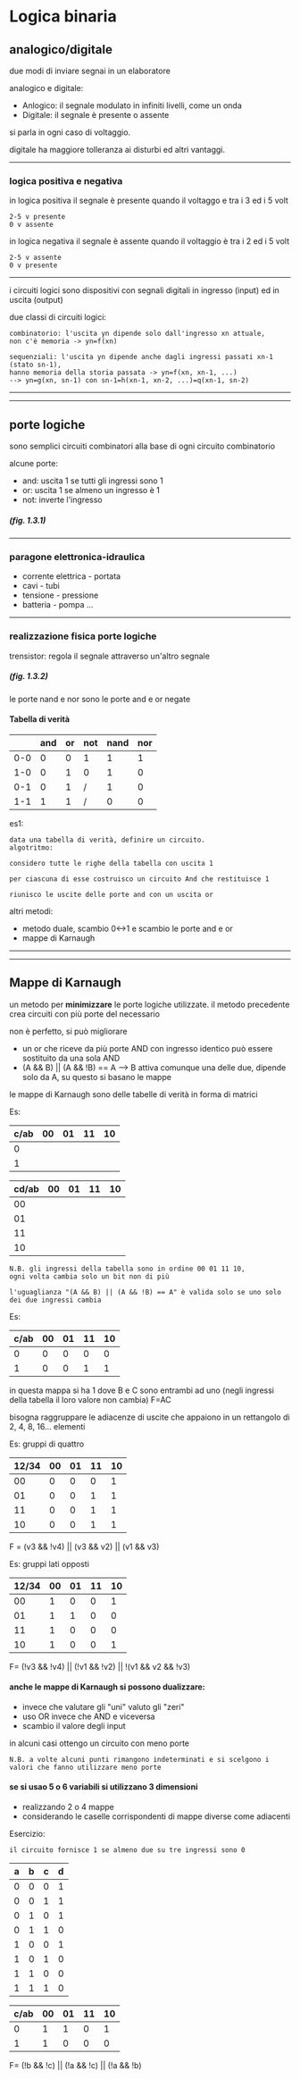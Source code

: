 # Logica binaria

## analogico/digitale

due modi di inviare segnai in un elaboratore

analogico e digitale:

* Anlogico: il segnale modulato in infiniti livelli, come un onda
* Digitale: il segnale è presente o assente

si parla in ogni caso di voltaggio.

digitale ha maggiore tolleranza ai disturbi ed altri vantaggi.

---
### logica positiva e negativa

in logica positiva il segnale è presente quando il voltaggo e tra i 3 ed i 5 volt

    2-5 v presente
    0 v assente

in logica negativa il segnale è assente quando il voltaggio è tra i 2 ed i 5 volt

    2-5 v assente
    0 v presente
---
i circuiti logici sono dispositivi con segnali digitali in ingresso (input) ed in uscita (output)

due classi di circuiti logici:

    combinatorio: l'uscita yn dipende solo dall'ingresso xn attuale, 
    non c'è memoria -> yn=f(xn)

    sequenziali: l'uscita yn dipende anche dagli ingressi passati xn-1 (stato sn-1),
    hanno memoria della storia passata -> yn=f(xn, xn-1, ...)
    --> yn=g(xn, sn-1) con sn-1=h(xn-1, xn-2, ...)=q(xn-1, sn-2)

---
---
## porte logiche
sono semplici circuiti combinatori alla base di ogni circuito combinatorio

alcune porte:

* and: uscita 1 se tutti gli ingressi sono 1
* or: uscita 1 se almeno un ingresso è 1
* not: inverte l'ingresso

##### (fig. 1.3.1)

---
### paragone elettronica-idraulica

* corrente elettrica - portata
* cavi - tubi
* tensione - pressione
* batteria - pompa
    ...

---
### realizzazione fisica porte logiche

trensistor: regola il segnale attraverso un'altro segnale

##### (fig. 1.3.2)

le porte nand e nor sono le porte and e or negate

#### Tabella di verità
|     | and | or  | not | nand | nor |
| --- | --- | --- | --- | ---- | --- |
| 0-0 | 0   | 0   | 1   | 1    | 1   |
| 1-0 | 0   | 1   | 0   | 1    | 0   |
| 0-1 | 0   | 1   | /   | 1    | 0   |
| 1-1 | 1   | 1   | /   | 0    | 0   |

es1:
    
    data una tabella di verità, definire un circuito.
    algotritmo:

    considero tutte le righe della tabella con uscita 1

    per ciascuna di esse costruisco un circuito And che restituisce 1

    riunisco le uscite delle porte and con un uscita or

altri metodi:

* metodo duale, scambio 0<->1 e scambio le porte and e or
* mappe di Karnaugh

---
---
## Mappe di Karnaugh

un metodo per **minimizzare** le porte logiche utilizzate. il metodo precedente crea circuiti con più porte del necessario

non è perfetto, si può migliorare

* un or che riceve da più porte AND con ingresso identico può essere sostituito da una sola AND
* (A && B) || (A && !B) == A --> B attiva comunque una delle due, dipende solo da A, su questo si basano le mappe

le mappe di Karnaugh sono delle tabelle di verità in forma di matrici 

Es:

| c/ab | 00 | 01 | 11 | 10 |
|------|----|----|----|----|
| 0    |    |    |    |    |
| 1    |    |    |    |    |

| cd/ab | 00 | 01 | 11 | 10 |
|-------|----|----|----|----|
| 00    |    |    |    |    |
| 01    |    |    |    |    |
| 11    |    |    |    |    |
| 10    |    |    |    |    |

    N.B. gli ingressi della tabella sono in ordine 00 01 11 10,
    ogni volta cambia solo un bit non di più

    l'uguaglianza "(A && B) || (A && !B) == A" è valida solo se uno solo dei due ingressi cambia

Es: 

| c/ab | 00 | 01 | 11 | 10 |
|------|----|----|----|----|
| 0    | 0  | 0  | 0  | 0  |
| 1    | 0  | 0  | 1  | 1  |

in questa mappa si ha 1 dove B e C sono entrambi ad uno (negli ingressi della tabella il loro valore non cambia) F=AC

bisogna raggruppare le adiacenze di uscite che appaiono in un rettangolo di 2, 4, 8, 16... elementi

Es: gruppi di quattro

| 12/34 | 00 | 01 | 11 | 10 |
|-------|----|----|----|----|
| 00    | 0  | 0  | 0  | 1  |
| 01    | 0  | 0  | 1  | 1  |
| 11    | 0  | 0  | 1  | 1  |
| 10    | 0  | 0  | 1  | 1  |

F = (v3 && !v4) || (v3 && v2) || (v1 && v3)

Es: gruppi lati opposti

| 12/34 | 00 | 01 | 11  | 10 |
|-------|----|----|----|----|
| 00    | 1  | 0  | 0  | 1  |
| 01    | 1  | 1  | 0  | 0  |
| 11    | 1  | 0  | 0  | 0  |
| 10    | 1  | 0  | 0  | 1  |

F= (!v3 && !v4) || (!v1 && !v2) || !(v1 && v2 && !v3)

#### anche le mappe di Karnaugh si possono dualizzare:

* invece che valutare gli "uni" valuto gli "zeri"
* uso OR invece che AND e viceversa
* scambio il valore degli input

in alcuni casi ottengo un circuito con meno porte

    N.B. a volte alcuni punti rimangono indeterminati e si scelgono i valori che fanno utilizzare meno porte

#### se si usao 5 o 6 variabili si utilizzano 3 dimensioni

* realizzando 2 o 4 mappe
* considerando le caselle corrispondenti di mappe diverse come adiacenti

Esercizio:

    il circuito fornisce 1 se almeno due su tre ingressi sono 0

| a | b | c | d |
|---|---|---|---|
| 0 | 0 | 0 | 1 |
| 0 | 0 | 1 | 1 |
| 0 | 1 | 0 | 1 |
| 0 | 1 | 1 | 0 |
| 1 | 0 | 0 | 1 |
| 1 | 0 | 1 | 0 |
| 1 | 1 | 0 | 0 |
| 1 | 1 | 1 | 0 |

| c/ab | 00 | 01 | 11 | 10 |
|------|----|----|----|----|
| 0    | 1  | 1  | 0  | 1  |
| 1    | 1  | 0  | 0  | 0  |

F= (!b && !c) || (!a && !c) || (!a && !b)